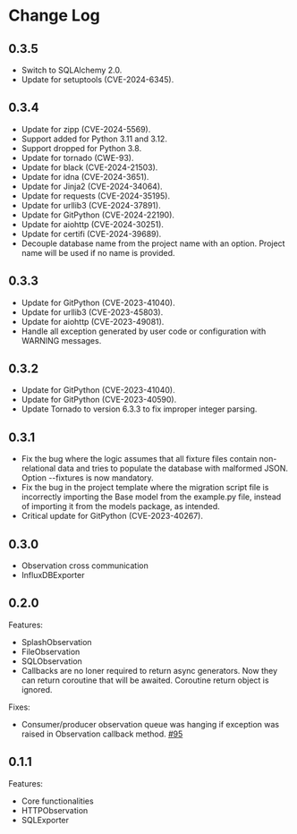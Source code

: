 # Change Log

## 0.3.5
* Switch to SQLAlchemy 2.0.
* Update for setuptools (CVE-2024-6345).

## 0.3.4
* Update for zipp (CVE-2024-5569).
* Support added for Python 3.11 and 3.12.
* Support dropped for Python 3.8.
* Update for tornado (CWE-93).
* Update for black (CVE-2024-21503).
* Update for idna (CVE-2024-3651).
* Update for Jinja2 (CVE-2024-34064).
* Update for requests (CVE-2024-35195).
* Update for urllib3 (CVE-2024-37891).
* Update for GitPython (CVE-2024-22190).
* Update for aiohttp (CVE-2024-30251).
* Update for certifi (CVE-2024-39689).
* Decouple database name from the project name with
an option. Project name will be used if no name is provided.

## 0.3.3

* Update for GitPython (CVE-2023-41040).
* Update for urllib3 (CVE-2023-45803).
* Update for aiohttp (CVE-2023-49081).
* Handle all exception generated by user code or configuration with
WARNING messages.

## 0.3.2

* Update for GitPython (CVE-2023-41040).
* Update for GitPython (CVE-2023-40590).
* Update Tornado to version 6.3.3 to fix improper integer parsing.

## 0.3.1

* Fix the bug where the logic assumes that all fixture files contain
non-relational data and tries to populate the database with malformed
JSON. Option --fixtures is now mandatory.
* Fix the bug in the project template where the migration script file
is incorrectly importing the Base model from the example.py file,
instead of importing it from the models package, as intended.
* Critical update for GitPython (CVE-2023-40267).

## 0.3.0

* Observation cross communication
* InfluxDBExporter

## 0.2.0

Features:
* SplashObservation
* FileObservation
* SQLObservation
* Callbacks are no loner required to return async generators. Now they can
return coroutine that will be awaited. Coroutine return object is ignored.

Fixes:
* Consumer/producer observation queue was hanging if exception was raised in
Observation callback method. [#95](https://github.com/nikolamilojica/illuminate/pull/95)

## 0.1.1

Features:
* Core functionalities
* HTTPObservation
* SQLExporter
